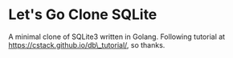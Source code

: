 # Let's Go Clone SQLite
A minimal clone of SQLite3 written in Golang. Following tutorial at https://cstack.github.io/db\_tutorial/, so thanks.
